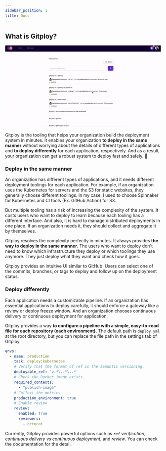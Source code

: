 ```yaml
---
sidebar_position: 1
title: Docs
---
```


## What is Gitploy?

![Gitploy](../static/img/docs/gitploy.gif)

Gitploy is the tooling that helps your organization build the deployment system in minutes. It enables your organization **to deploy in the same manner** without worrying about the details of different types of applications and **to deploy differently** for each application, respectively. And as a result, your organization can get a robust system to deploy fast and safely. 🚀


### Deploy in the same manner

An organization has different types of applications, and it needs different deployment toolings for each application. For example, if an organization uses the Kubernetes for servers and the S3 for static websites, they generally choose different toolings. In my case, I used to choose Spinnaker for Kubernetes and CI tools (Ex. GitHub Action) for S3.

But multiple tooling has a risk of increasing the complexity of the system. It costs users who want to deploy to learn because each tooling has a different interface. And also, it is hard to manage distributed deployments in one place. If an organization needs it, they should collect and aggregate it by themselves.

Gitploy resolves the complexity perfectly in minutes. It always provides **the way to deploy in the same manner.** The users who want to deploy don't need to know which infrastructure they deploy or which toolings they use anymore. They just deploy what they want and check how it goes.

Gitploy provides an intuitive UI similar to GitHub. Users can select one of the commits, branches, or tags to deploy and follow up on the deployment status.

### Deploy differently

Each application needs a customizable pipeline. If an organization has essential applications to deploy carefully, it should enforce a gateway like a review or deploy freeze window. And an organization chooses continuous delivery or continuous deployment for application.
 
Gitploy provides a way **to configure a pipeline with a simple, easy‑to‑read file for each repository (each environment).** The default path is `deploy.yml` at the root directory, but you can replace the file path in the settings tab of Gitploy. 

```yaml title="deploy.yml"
envs:
  - name: production
    task: deploy:kubernetes
    # Verify that the format of ref is the semantic versioning.
    deployable_ref: 'v.*\..*\..*'
    # Check the Docker image exists.
    required_contexts:
      - "publish-image"
    # Collect the metrics
    production_environment: true
    # Enable review
    review:
      enabled: true
      reviewers: 
        - octocat
```


Currently, Gitploy provides powerful options such as *`ref` verification*, *continuous delivery vs continuous deployment*, and *review*. You can check the documentation for the detail.